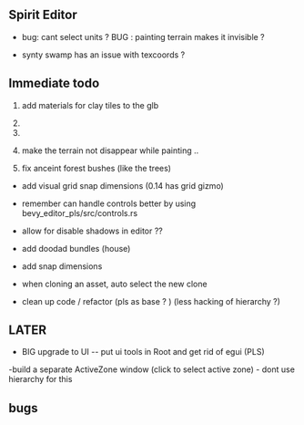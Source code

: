 

## Spirit Editor




- bug: cant select units ? 
 BUG : painting terrain makes it invisible ? 
 
 
- synty swamp has an issue with texcoords ?


## Immediate todo 

 
 
 1.  add materials for clay tiles to the glb 
 2. 
 3. 
  
 4. make the terrain not disappear while painting .. 
 
 5.  fix anceint forest   bushes  (like the trees) 




- add visual grid snap dimensions (0.14 has grid gizmo)


- remember can  handle controls better  by  using bevy_editor_pls/src/controls.rs




- allow for disable shadows in editor ??

- add doodad bundles (house) 

-  add snap dimensions 

- when cloning an asset, auto select the new clone 

- clean up code / refactor (pls as base ? ) (less hacking of hierarchy ?)
 
 
## LATER  


- BIG  upgrade to UI -- put ui tools in Root and get rid of egui (PLS) 

-build a separate ActiveZone window (click to select active zone) - dont use hierarchy for this 




## bugs 

 